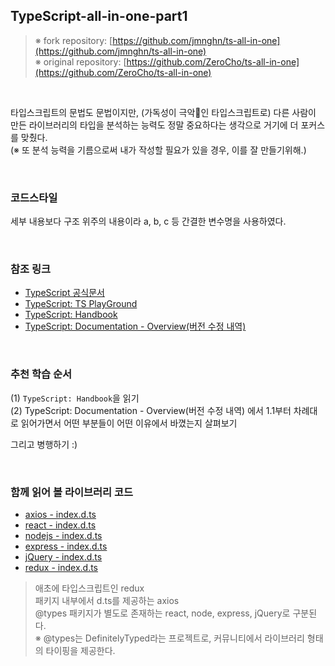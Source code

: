 ## TypeScript-all-in-one-part1

> ※ fork repository: [https://github.com/jmnghn/ts-all-in-one](https://github.com/jmnghn/ts-all-in-one) <br />
> ※ original repository: [https://github.com/ZeroCho/ts-all-in-one](https://github.com/ZeroCho/ts-all-in-one)

<br />

타입스크립트의 문법도 문법이지만, (가독성이 극악👿인 타입스크립트로) 다른 사람이 만든 라이브러리의 타입을 분석하는 능력도 정말 중요하다는 생각으로 거기에 더 포커스를 맞췄다.<br />
(※ 또 분석 능력을 기름으로써 내가 작성할 필요가 있을 경우, 이를 잘 만들기위해.)

<br />

### 코드스타일

세부 내용보다 구조 위주의 내용이라 a, b, c 등 간결한 변수명을 사용하였다.

<br />

### 참조 링크

- [TypeScript 공식문서](https://www.typescriptlang.org/)
- [TypeScript: TS PlayGround](https://www.typescriptlang.org/play)
- [TypeScript: Handbook](https://www.typescriptlang.org/docs/handbook/intro.html)
- [TypeScript: Documentation - Overview(버전 수정 내역)](https://www.typescriptlang.org/docs/handbook/release-notes/overview.html)

<br />

### 추천 학습 순서

(1) `TypeScript: Handbook`을 읽기 <br />
(2) TypeScript: Documentation - Overview(버전 수정 내역) 에서 1.1부터 차례대로 읽어가면서 어떤 부분들이 어떤 이유에서 바꼈는지 살펴보기

그리고 병행하기 :)

<br />

### 함께 읽어 볼 라이브러리 코드

- [axios - index.d.ts](https://github.com/axios/axios/blob/v1.x/index.d.ts)
- [react - index.d.ts](https://github.com/DefinitelyTyped/DefinitelyTyped/blob/master/types/react/index.d.ts)
- [nodejs - index.d.ts](https://github.com/DefinitelyTyped/DefinitelyTyped/blob/master/types/node/index.d.ts)
- [express - index.d.ts](https://github.com/DefinitelyTyped/DefinitelyTyped/blob/master/types/express/index.d.ts)
- [jQuery - index.d.ts](https://github.com/DefinitelyTyped/DefinitelyTyped/blob/master/types/jquery/JQuery.d.ts)
- [redux - index.d.ts](https://github.com/reduxjs/redux/blob/master/src/index.ts)

> 애초에 타입스크립트인 redux<br />
> 패키지 내부에서 d.ts를 제공하는 axios<br />
> @types 패키지가 별도로 존재하는 react, node, express, jQuery로 구분된다.<br />
> ※ @types는 DefinitelyTyped라는 프로젝트로, 커뮤니티에서 라이브러리 형태의 타이핑을 제공한다.


